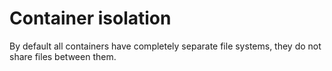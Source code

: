 # Container isolation

By default all containers have completely separate file systems, they do not share files between them.